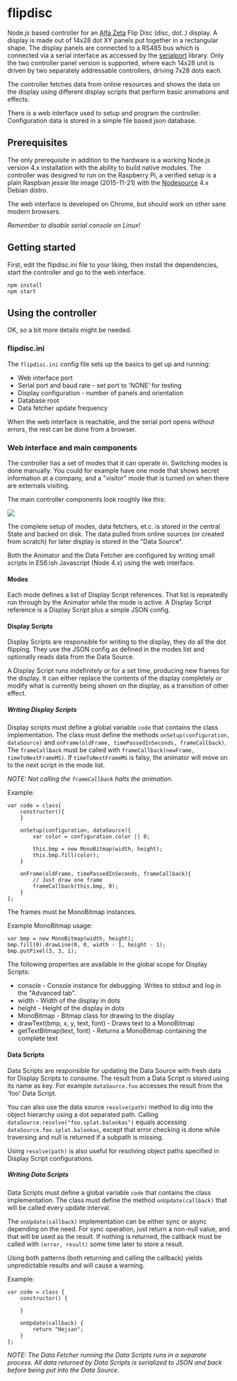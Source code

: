 # flipdisc

Node.js based controller for an [Alfa Zeta](http://www.flipdots.com) Flip Disc (disc, dot..) display.
A display is made out of 14x28 dot XY panels put together in a rectangular shape. The display panels
are connected to a RS485 bus which is connected via a serial interface as accessed by the
[serialport](https://www.npmjs.com/package/serialport) library. Only the two controller panel version
is supported, where each 14x28 unit is driven by two separately addressable controllers, driving
7x28 dots each.

The controller fetches data from online resources and shows the data on the display using different
display scripts that perform basic animations and effects.

There is a web interface used to setup and program the controller. Configuration data is stored in
a simple file based json database.

## Prerequisites

The only prerequisite in addition to the hardware is a working Node.js version 4.x installation with
the ability to build native modules. The controller was designed to run on the Raspberry Pi,
a verified setup is a plain Raspbian jessie lite image (2015-11-21) with the
[Nodesource](https://deb.nodesource.com) 4.x Debian distro.

The web interface is developed on Chrome, but should work on other sane modern browsers.

*Remember to disable serial console on Linux!*

## Getting started

First, edit the flipdisc.ini file to your liking, then install the dependencies, start the controller
and go to the web interface.

    npm install
    npm start

## Using the controller

OK, so a bit more details might be needed.

### flipdisc.ini
The `flipdisc.ini` config file sets up the basics to get up and running:

* Web interface port
* Serial port and baud rate - set port to 'NONE' for testing
* Display configuration - number of panels and orientation
* Database root
* Data fetcher update frequency

When the web interface is reachable, and the serial port opens without errors, the
rest can be done from a browser.

### Web interface and main components

The controller has a set of modes that it can operate in. Switching modes is done manually.
You could for example have one mode that shows secret information at a company, and a
"visitor" mode that is turned on when there are externals visiting.

The main controller components look roughly like this:

<img src="http://yuml.me/diagram/scruffy/class/[Controller]<-.-notifies[State], [Controller]<>->[Data Fetcher], [Controller]<>->[Animator], [Animator]reads->[Data Source], [Data Fetcher]updates->[Data Source], [Animator]->[Display driver], [note:Runs in a separate process {bg:cornsilk}]-.-[Data Fetcher], [Web Interface]<-.->[State], [Controller]notifies-.->[Web Interface{bg:orange}]"/>


The complete setup of modes, data fetchers, et.c. is stored in the central State and backed on disk.
The data pulled from online sources (or created from scratch) for later display is stored in the "Data Source".

Both the Animator and the Data Fetcher are configured by writing small scripts in ES6:ish Javascript (Node 4.x)
using the web interface.

#### Modes
Each mode defines a list of Display Script references. That list is repeatedly run through by the Animator
while the mode is active. A Display Script reference is a Display Script plus a simple JSON config.

#### Display Scripts
Display Scripts are responsible for writing to the display, they do all the dot flipping.
They use the JSON config as defined in the modes list and optionally reads data from the Data Source.

A Display Script runs indefinitely or for a set time, producing new frames for the display.
It can either replace the contents of the display completely or modify what is currently
being shown on the display, as a transition of other effect.

##### Writing Display Scripts
Display scripts must define a global variable `code` that contains the class implementation.
The class must define the methods `onSetup(configuration, dataSource)` and
`onFrame(oldFrame, timePassedInSeconds, frameCallback)`. The `frameCallback` must be called
with `frameCallback(newFrame, timeToNextFrameMS)`. If `timeToNextFrameMS` is falsy, the animator
will move on to the next script in the mode list.

*NOTE: Not calling the `frameCallback` halts the animation.*

Example:
```
var code = class{
	constructor(){
	}

	onSetup(configuration, dataSource){
		var color = configuration.color || 0;

		this.bmp = new MonoBitmap(width, height);
		this.bmp.fill(color);
	}

	onFrame(oldFrame, timePassedInSeconds, frameCallback){
		// Just draw one frame
		frameCallback(this.bmp, 0);
	}
};
```

The frames must be MonoBitmap instances.

Example MonoBitmap usage:
```
var bmp = new MonoBitmap(width, height);
bmp.fill(0).drawLine(0, 0, width - 1, height - 1);
bmp.putPixel(3, 3, 1);
```

The following properties are available in the global scope for Display Scripts:
   * console - Console instance for debugging. Writes to stdout and log in the "Advanced tab".
   * width - Width of the display in dots
   * height - Height of the display in dots
   * MonoBitmap - Bitmap class for drawing to the display
   * drawText(bmp, x, y, text, font) - Draws text to a MonoBitmap
   * getTextBitmap(text, font) - Returns a MonoBitmap containing the complete text

#### Data Scripts
Data Scripts are responsible for updating the Data Source with fresh data
for Display Scripts to consume. The result from a Data Script is stored
using its name as key. For example `dataSource.foo` accesses the result
from the 'foo' Data Script.

You can also use the data source `resolve(path)` method to dig into the object
hierarchy using a dot separated path. Calling `dataSource.resolve("foo.splat.balonkas")`
equals accessing `dataSource.foo.splat.balonkas`, except that error checking is
done while traversing and null is returned if a subpath is missing.

Using `resolve(path)` is also useful for resolving object paths specified
in Display Script configurations.

##### Writing Data Scripts
Data Scripts must define a global variable `code` that contains the class implementation.
The class must define the method `onUpdate(callback)` that will be called every update
interval.

The `onUpdate(callback)` implementation can be either sync or async depending on the need.
For sync operation, just return a non-null value, and that will be used as the result.
If nothing is returned, the callback must be called with `(error, result)` some time
later to store a result.

Using both patterns (both returning and calling the callback) yields unpredictable results
and will cause a warning.

Example:
```
var code = class {
	constructor() {

	}

	onUpdate(callback) {
		return "Hejsan";
	}
};
```

*NOTE: The Data Fetcher running the Data Scripts runs in a separate process. All data returned
by Data Scripts is serialized to JSON and back before being put into the Data Source.*
